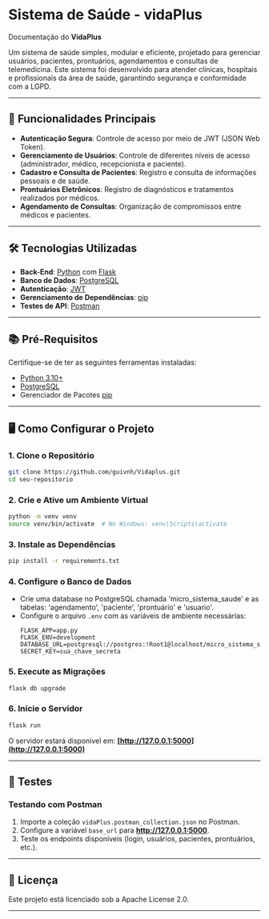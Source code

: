 # Sistema de Saúde - vidaPlus

Documentação do **VidaPlus**

Um sistema de saúde simples, modular e eficiente, projetado para gerenciar usuários, pacientes, prontuários, agendamentos e consultas de telemedicina. Este sistema foi desenvolvido para atender clínicas, hospitais e profissionais da área de saúde, garantindo segurança e conformidade com a LGPD.

---

## 🚀 Funcionalidades Principais

- **Autenticação Segura**: Controle de acesso por meio de JWT (JSON Web Token).
- **Gerenciamento de Usuários**: Controle de diferentes níveis de acesso (administrador, médico, recepcionista e paciente).
- **Cadastro e Consulta de Pacientes**: Registro e consulta de informações pessoais e de saúde.
- **Prontuários Eletrônicos**: Registro de diagnósticos e tratamentos realizados por médicos.
- **Agendamento de Consultas**: Organização de compromissos entre médicos e pacientes.

---

## 🛠️ Tecnologias Utilizadas

- **Back-End**: [Python](https://www.python.org/) com [Flask](https://flask.palletsprojects.com/)
- **Banco de Dados**: [PostgreSQL](https://www.postgresql.org/)
- **Autenticação**: [JWT](https://jwt.io/)
- **Gerenciamento de Dependências**: [pip](https://pypi.org/project/pip/)
- **Testes de API**: [Postman](https://www.postman.com/)

---

## 📚 Pré-Requisitos

Certifique-se de ter as seguintes ferramentas instaladas:

- [Python 3.10+](https://www.python.org/downloads/)
- [PostgreSQL](https://www.postgresql.org/download/)
- Gerenciador de Pacotes [pip](https://pip.pypa.io/en/stable/installation/)

---

## 🖥️ Como Configurar o Projeto

### 1. Clone o Repositório
```bash
git clone https://github.com/guivnh/Vidaplus.git
cd seu-repositorio
```

### 2. Crie e Ative um Ambiente Virtual
```bash
python -m venv venv
source venv/bin/activate  # No Windows: venv\Scripts\activate
```

### 3. Instale as Dependências
```bash
pip install -r requirements.txt
```

### 4. Configure o Banco de Dados
- Crie uma database no PostgreSQL chamada 'micro_sistema_saude' e as tabelas: 'agendamento', 'paciente', 'prontuário' e 'usuario'.
- Configure o arquivo `.env` com as variáveis de ambiente necessárias:
  ```env
  FLASK_APP=app.py
  FLASK_ENV=development
  DATABASE_URL=postgresql://postgres:!Root1@localhost/micro_sistema_saude
  SECRET_KEY=sua_chave_secreta
  ```

### 5. Execute as Migrações
```bash
flask db upgrade
```

### 6. Inicie o Servidor
```bash
flask run
```

O servidor estará disponível em: **[http://127.0.0.1:5000](http://127.0.0.1:5000)**

---

## 🧪 Testes

### Testando com Postman
1. Importe a coleção `vidaPlus.postman_collection.json` no Postman.
2. Configure a variável `base_url` para **http://127.0.0.1:5000**.
3. Teste os endpoints disponíveis (login, usuários, pacientes, prontuários, etc.).

---

## 📄 Licença

Este projeto está licenciado sob a Apache License 2.0.

---